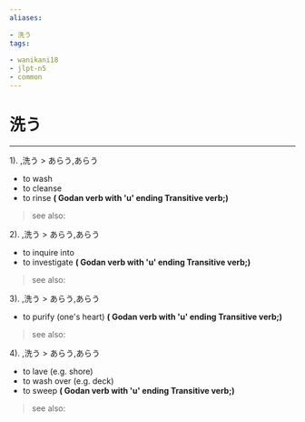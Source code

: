 ```yaml
---
aliases:
    
- 洗う
tags:
    
- wanikani18
- jlpt-n5
- common
---
```


# 洗う
---
1).
,洗う > あらう,あらう

- to wash
- to cleanse
- to rinse
**( Godan verb with 'u' ending Transitive verb;)**
> see also: 
            
2).
,洗う > あらう,あらう

- to inquire into
- to investigate
**( Godan verb with 'u' ending Transitive verb;)**
> see also: 
            
3).
,洗う > あらう,あらう

- to purify (one's heart)
**( Godan verb with 'u' ending Transitive verb;)**
> see also: 
            
4).
,洗う > あらう,あらう

- to lave (e.g. shore)
- to wash over (e.g. deck)
- to sweep
**( Godan verb with 'u' ending Transitive verb;)**
> see also: 
            